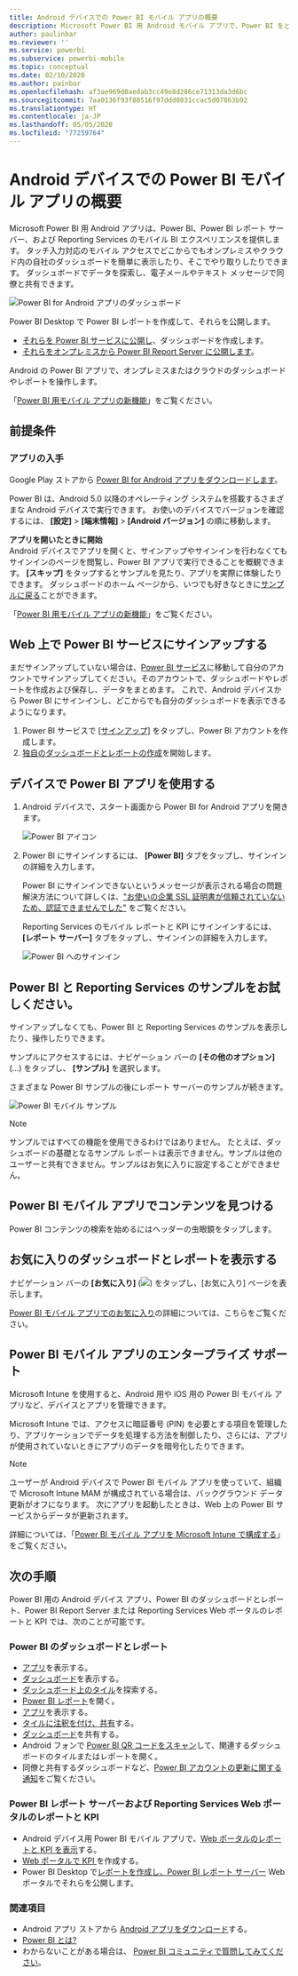 ```yaml
---
title: Android デバイスでの Power BI モバイル アプリの概要
description: Microsoft Power BI 用 Android モバイル アプリで、Power BI をどこでも使用できるようにし、オンプレミスやクラウドのビジネス情報にモバイルでアクセスできるようにする方法について説明します。
author: paulinbar
ms.reviewer: ''
ms.service: powerbi
ms.subservice: powerbi-mobile
ms.topic: conceptual
ms.date: 02/10/2020
ms.author: painbar
ms.openlocfilehash: af3ae969d0aedab3cc49e8d286ce71313da3d6bc
ms.sourcegitcommit: 7aa0136f93f88516f97ddd8031ccac5d07863b92
ms.translationtype: HT
ms.contentlocale: ja-JP
ms.lasthandoff: 05/05/2020
ms.locfileid: "77259764"
---
```

# <a name="get-started-with-the-power-bi-mobile-app-on-android-devices"></a>Android デバイスでの Power BI モバイル アプリの概要
Microsoft Power BI 用 Android アプリは、Power BI、Power BI レポート サーバー、および Reporting Services のモバイル BI エクスペリエンスを提供します。 タッチ入力対応のモバイル アクセスでどこからでもオンプレミスやクラウド内の自社のダッシュボードを簡単に表示したり、そこでやり取りしたりできます。 ダッシュボードでデータを探索し、電子メールやテキスト メッセージで同僚と共有できます。 

![Power BI for Android アプリのダッシュボード](./media/mobile-android-app-get-started/power-bi-android-dashboard-optimized-090117.png)

Power BI Desktop で Power BI レポートを作成して、それらを公開します。

* [それらを Power BI サービスに公開し](../../fundamentals/power-bi-overview.md)、ダッシュボードを作成します。
* [それらをオンプレミスから Power BI Report Server に公開します](../../report-server/quickstart-create-powerbi-report.md)。

Android の Power BI アプリで、オンプレミスまたはクラウドのダッシュボードやレポートを操作します。

「[Power BI 用モバイル アプリの新機能](../../mobile-whats-new-in-the-mobile-apps.md)」をご覧ください。

## <a name="prerequisites"></a>前提条件

### <a name="get-the-app"></a>アプリの入手

Google Play ストアから [Power BI for Android アプリをダウンロードします](https://go.microsoft.com/fwlink/?LinkID=544867)。
  
Power BI は、Android 5.0 以降のオペレーティング システムを搭載するさまざまな Android デバイスで実行できます。 お使いのデバイスでバージョンを確認するには、 **[設定]**  >  **[端末情報]**  >  **[Android バージョン]** の順に移動します。 

**アプリを開いたときに開始**    
Android デバイスでアプリを開くと、サインアップやサインインを行わなくてもサインインのページを閲覧し、Power BI アプリで実行できることを概観できます。 **[スキップ]** をタップするとサンプルを見たり、アプリを実際に体験したりできます。 ダッシュボードのホーム ページから、いつでも好きなときに[サンプルに戻る](mobile-android-app-get-started.md#try-the-power-bi-and-reporting-services-samples)ことができます。

「[Power BI 用モバイル アプリの新機能](../../mobile-whats-new-in-the-mobile-apps.md)」をご覧ください。

## <a name="sign-up-for-the-power-bi-service-on-the-web"></a>Web 上で Power BI サービスにサインアップする
まだサインアップしていない場合は、[Power BI サービス](https://powerbi.com/)に移動して自分のアカウントでサインアップしてください。そのアカウントで、ダッシュボードやレポートを作成および保存し、データをまとめます。 これで、Android デバイスから Power BI にサインインし、どこからでも自分のダッシュボードを表示できるようになります。

1. Power BI サービスで [[サインアップ]](https://go.microsoft.com/fwlink/?LinkID=513879) をタップし、Power BI アカウントを作成します。
2. [独自のダッシュボードとレポートの作成](../../service-get-started.md)を開始します。

## <a name="get-started-with-the-power-bi-app-on-your-device"></a>デバイスで Power BI アプリを使用する
1. Android デバイスで、スタート画面から Power BI for Android アプリを開きます。
   
   ![Power BI アイコン](./media/mobile-android-app-get-started/power-bi-logo-android.png)
2. Power BI にサインインするには、 **[Power BI]** タブをタップし、サインインの詳細を入力します。

    Power BI にサインインできないというメッセージが表示される場合の問題解決方法について詳しくは、["お使いの企業 SSL 証明書が信頼されていないため、認証できませんでした"](mobile-android-app-error-corporate-ssl-account-is-untrusted.md) をご覧ください。

   Reporting Services のモバイル レポートと KPI にサインインするには、 **[レポート サーバー]** タブをタップし、サインインの詳細を入力します。
   
   ![Power BI へのサインイン](./media/mobile-android-app-get-started/power-bi-connect-to-login.png)

## <a name="try-the-power-bi-and-reporting-services-samples"></a>Power BI と Reporting Services のサンプルをお試しください。
サインアップしなくても、Power BI と Reporting Services のサンプルを表示したり、操作したりできます。

サンプルにアクセスするには、ナビゲーション バーの **[その他のオプション]** (...) をタップし、 **[サンプル]** を選択します。

さまざまな Power BI サンプルの後にレポート サーバーのサンプルが続きます。
   
   ![Power BI モバイル サンプル](./media/mobile-android-app-get-started/power-bi-android-power-bi-samples.png)

   
   > [!NOTE]
   > サンプルではすべての機能を使用できるわけではありません。 たとえば、ダッシュボードの基礎となるサンプル レポートは表示できません。サンプルは他のユーザーと共有できません。サンプルはお気に入りに設定することができません。 
   > 
   >

## <a name="find-your-content-in-the-power-bi-mobile-apps"></a>Power BI モバイル アプリでコンテンツを見つける

Power BI コンテンツの検索を始めるにはヘッダーの虫眼鏡をタップします。

## <a name="view-your-favorite-dashboards-and-reports"></a>お気に入りのダッシュボードとレポートを表示する
ナビゲーション バーの **[お気に入り]** (![](./media/mobile-android-app-get-started/power-bi-mobile-apps-home-favorites-icon.png)) をタップし、[お気に入り] ページを表示します。 

[Power BI モバイル アプリでのお気に入り](mobile-apps-favorites.md)の詳細については、こちらをご覧ください。

## <a name="enterprise-support-for-the-power-bi-mobile-apps"></a>Power BI モバイル アプリのエンタープライズ サポート
Microsoft Intune を使用すると、Android 用や iOS 用の Power BI モバイル アプリなど、デバイスとアプリを管理できます。

Microsoft Intune では、アクセスに暗証番号 (PIN) を必要とする項目を管理したり、アプリケーションでデータを処理する方法を制御したり、さらには、アプリが使用されていないときにアプリのデータを暗号化したりできます。

> [!NOTE]
> ユーザーが Android デバイスで Power BI モバイル アプリを使っていて、組織で Microsoft Intune MAM が構成されている場合は、バックグラウンド データ更新がオフになります。 次にアプリを起動したときは、Web 上の Power BI サービスからデータが更新されます。
> 
> 

詳細については、「[Power BI モバイル アプリを Microsoft Intune で構成する](../../service-admin-mobile-intune.md)」をご覧ください。 

## <a name="next-steps"></a>次の手順
Power BI 用の Android デバイス アプリ、Power BI のダッシュボードとレポート、Power BI Report Server または Reporting Services Web ポータルのレポートと KPI では、次のことが可能です。

### <a name="power-bi-dashboards-and-reports"></a>Power BI のダッシュボードとレポート
* [アプリ](../../service-create-distribute-apps.md)を表示する。
* [ダッシュボード](../../mobile-apps-view-dashboard.md)を表示する。
* [ダッシュボード上のタイル](../../mobile-tiles-in-the-mobile-apps.md)を探索する。
* [Power BI レポート](../../mobile-reports-in-the-mobile-apps.md)を開く。
* [アプリ](../../service-create-distribute-apps.md)を表示する。
* [タイルに注釈を付け、共有](mobile-annotate-and-share-a-tile-from-the-mobile-apps.md)する。
* [ダッシュボード](../../mobile-share-dashboard-from-the-mobile-apps.md)を共有する。
* Android フォンで [Power BI QR コードをスキャン](../../mobile-apps-qr-code.md)して、関連するダッシュボードのタイルまたはレポートを開く。 
* 同僚と共有するダッシュボードなど、[Power BI アカウントの更新に関する通知](../../mobile-apps-notification-center.md)をご覧ください。

### <a name="reports-and-kpis-on-the-power-bi-report-server-and-reporting-services-web-portals"></a>Power BI レポート サーバーおよび Reporting Services Web ポータルのレポートと KPI
* Android デバイス用 Power BI モバイル アプリで、[Web ポータルのレポートと KPI を表示](mobile-app-ssrs-kpis-mobile-on-premises-reports.md)する。
* [Web ポータルで KPI ](https://docs.microsoft.com/sql/reporting-services/working-with-kpis-in-reporting-services)を作成する。
* Power BI Desktop で[レポートを作成し、Power BI レポート サーバー](../../report-server/quickstart-create-powerbi-report.md) Web ポータルでそれらを公開します。

### <a name="see-also"></a>関連項目
* Android アプリ ストアから [Android アプリをダウンロード](https://go.microsoft.com/fwlink/?LinkID=544867)する。
* [Power BI とは?](../../fundamentals/power-bi-overview.md)
* わからないことがある場合は、 [Power BI コミュニティで質問してみてください](https://community.powerbi.com/)。


